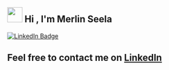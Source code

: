 ## <img src="https://media.giphy.com/media/hvRJCLFzcasrR4ia7z/giphy.gif" height="35"> Hi , I'm Merlin Seela
[![LinkedIn Badge](https://img.shields.io/badge/-LinkedIn-blue?style=social&logo=Linkedin&logoColor=blue&link=https://www.linkedin.com/in/merlinseela/)](https://www.linkedin.com/in/merlinseela/)

## Feel free to contact me on [LinkedIn](https://www.linkedin.com/in/merlinseela/?locale=en_US)
